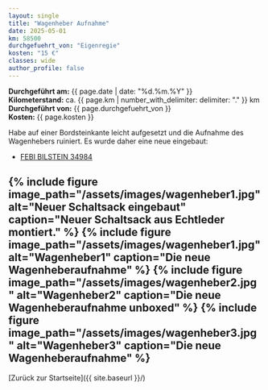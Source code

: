 ```yaml
---
layout: single
title: "Wagenheber Aufnahme"
date: 2025-05-01
km: 58500
durchgefuehrt_von: "Eigenregie"
kosten: "15 €"
classes: wide
author_profile: false
---
```

**Durchgeführt am:** {{ page.date | date: "%d.%m.%Y" }}  
**Kilometerstand:** ca. {{ page.km | number_with_delimiter: delimiter: "." }} km  
**Durchgeführt von:** {{ page.durchgefuehrt_von }}  
**Kosten:** {{ page.kosten }}

Habe auf einer Bordsteinkante leicht aufgesetzt und die Aufnahme des Wagenhebers ruiniert. Es wurde daher eine neue eingebaut:

- [FEBI BILSTEIN 34984](https://partsfinder.bilsteingroup.com/de/article/febi/34984)
  
{% include figure image_path="/assets/images/wagenheber1.jpg" alt="Neuer Schaltsack eingebaut" caption="Neuer Schaltsack aus Echtleder montiert." %}
{% include figure image_path="/assets/images/wagenheber1.jpg" alt="Wagenheber1" caption="Die neue Wagenheberaufnahme" %}
{% include figure image_path="/assets/images/wagenheber2.jpg" alt="Wagenheber2" caption="Die neue Wagenheberaufnahme unboxed" %}
{% include figure image_path="/assets/images/wagenheber3.jpg" alt="Wagenheber3" caption="Die neue Wagenheberaufnahme" %}
---

[Zurück zur Startseite]({{ site.baseurl }}/)
